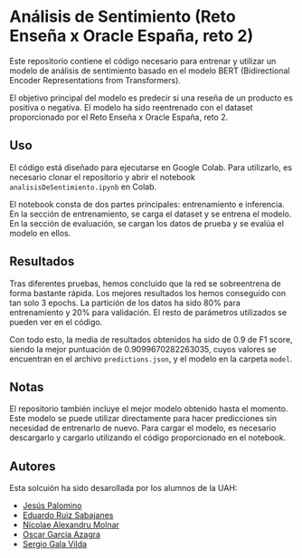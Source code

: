 # Análisis de Sentimiento (Reto Enseña x Oracle España, reto 2)
Este repositorio contiene el código necesario para entrenar y utilizar un modelo de análisis de sentimiento basado en el modelo BERT (Bidirectional Encoder Representations from Transformers).

El objetivo principal del modelo es predecir si una reseña de un producto es positiva o negativa. El modelo ha sido reentrenado con el dataset proporcionado por el Reto Enseña x Oracle España, reto 2.

## Uso
El código está diseñado para ejecutarse en Google Colab. Para utilizarlo, es necesario clonar el repositorio y abrir el notebook `analisisDeSentimiento.ipynb` en Colab.

El notebook consta de dos partes principales: entrenamiento e inferencia. En la sección de entrenamiento, se carga el dataset y se entrena el modelo. En la sección de evaluación, se cargan los datos de prueba y se evalúa el modelo en ellos.

## Resultados
Tras diferentes pruebas, hemos concluido que la red se sobreentrena de forma bastante rápida. Los mejores resultados los hemos conseguido con tan solo 3 epochs. La partición de los datos ha sido 80% para entrenamiento y 20% para validación. El resto de parámetros utilizados se pueden ver en el código.

Con todo esto, la media de resultados obtenidos ha sido de 0.9 de F1 score, siendo la mejor puntuación de 0.9099670282263035, cuyos valores se encuentran en el archivo `predictions.json`, y el modelo en la carpeta `model`.
## Notas
El repositorio también incluye el mejor modelo obtenido hasta el momento. Este modelo se puede utilizar directamente para hacer predicciones sin necesidad de entrenarlo de nuevo. Para cargar el modelo, es necesario descargarlo y cargarlo utilizando el código proporcionado en el notebook.

## Autores

Esta solcuión ha sido desarollada por los alumnos de la UAH:

- [Jesús Palomino](https://www.linkedin.com/in/jes%C3%BAs-palomino-abreu-973667218/)
- [Eduardo Ruiz Sabajanes](https://www.linkedin.com/in/eduardo-ruiz-sabajanes-23496723a/)
- [Nicolae Alexandru Molnar](https://www.linkedin.com/in/nicolae-alexandru-molnar/)
- [Oscar Garcia Azagra](https://www.linkedin.com/in/%C3%B3scar-garc%C3%ADa-azagra-ab524b258/)
- [Sergio Gala Vilda](https://www.linkedin.com/in/sergio-gala-vilda-806914262/)
